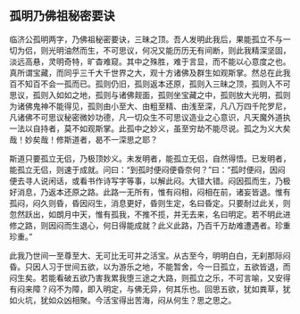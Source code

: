 ## 孤明乃佛祖秘密要诀

临济公孤明两字，乃佛祖秘密要诀，三昧之顶。吾人发明此我后，果能孤立不与一切为侣，则光明油然而生，不可思议，何况又能历历无有间断，则此我精深坚固，淡远高悬，灵明奇特，旷杳难窥。其中之殊胜，难于言显，而不能以心意度之也。真所谓宝藏，而同乎三千大千世界之大，观十方诸佛及群生如观斯掌。然总在此我百不知百不会一孤而已。孤则仍旧，孤则返本还原，孤则入三昧之顶，孤则入不可思议，孤则入如如之地，孤则与诸佛觌面，孤则坐宝藏之中，孤则放大光明，孤则为诸佛鬼神不能得见，孤则由小至大、由粗至精、由浅至深，凡八万四千陀罗尼，凡诸佛不可思议秘密微妙功德，凡一切众生不可思议造业之心意识，凡天魔外道执一法以自持者，莫不如观斯掌。此孤中之妙义，虽至穷劫不能尽说。孤之为义大矣哉！妙矣哉！修斯道者，曷不一深思之耶？

斯道只要孤立无侣，乃极顶妙义。未发明者，能孤立无侣，自然得悟。已发明者，能孤立无侣，则速于成就。问曰：“到孤时便闷便昏奈何？”曰：“孤时便闷，因闷便去寻人说闲话，或看书作诗写字等事，以解此闷。大错大错。闷因孤而生，乃极好消息，乃返本还原之路。此路一无所有，惟有闷相，闷相在前，诸妄皆退。惟有孤闷，闷久则昏，昏因闷生，消息更好，昏则生定，名曰昏定。只要耐过此关，则忽然跃出，如朗月中天，惟有孤我，不推不揽，并无去来，名曰明定。若不明此进修之路，则因闷而生退心，何日得能成就？此义此路，乃百千万劫难遭遇者。珍重珍重。”

此我乃世间一至尊至大、无可比无可并之活宝。从古至今，明明白白，无刹那际闷昏。只因人习于世间五欲，以为游乐之地，不能暂舍，今一日孤立，五欲皆退，而闷生矣。若能看破五欲乃害我累我堕三途之大路，则孤立之乐，不可言喻，又安得有闷来障？闷不为障，即入明定，与佛无异，何其乐也。回思五欲，犹如粪草，犹如火坑，犹如众凶相聚。今活宝得出苦海，闷从何生？思之思之。
